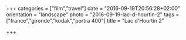 +++
categories = ["film","travel"]
date = "2016-09-19T20:56:28+02:00"
orientation = "landscape"
photo = "2016-09-19-lac-d-hourtin-2"
tags = ["france","gironde","kodak","portra 400"]
title = "Lac d'Hourtin 2"

+++
